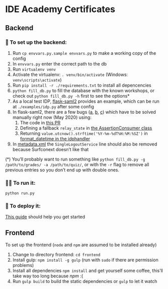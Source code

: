 IDE Academy Certificates
========================

## Backend

### 🚧 To set up the backend:

1. Run `cp envvars.py.sample envvars.py` to make a working copy of the config
2. In `envvars.py` enter the correct path to the db
3. Run `virtualenv venv`
4. Activate the virtualenv: `. venv/bin/activate` (Windows: `venv\scripts\activate`)
5. Run `pip install -r ./requirements.txt` to install all depencencies
6. `python fill_db.py` to fill the database with the known workshops, or check out `python fill_db.py -h` first to see the options*
7. As a local test IDP, [flask-saml2](https://github.com/timheap/flask-saml2) provides an example, which can be run at `./examples/idp.py` after some config
8. In flask-saml2, there are a few bugs ([a](https://github.com/timheap/flask-saml2/issues/23), [b](https://github.com/timheap/flask-saml2/issues/21), [c](https://github.com/timheap/flask-saml2/issues/19)) which have to be solved manually right now (May 2020) using:
    1. The code in [this PR](https://github.com/timheap/flask-saml2/pull/22/files)
    2. Defining a fallback `relay_state` in [the AssertionConsumer class](https://github.com/timheap/flask-saml2/blob/master/flask_saml2/sp/views.py#L79)
    3. Returning `value.utcnow().strftime('%Y-%m-%dT%H:%M:%SZ')` in [format_datetime in the idphandler](https://github.com/timheap/flask-saml2/blob/master/flask_saml2/sp/idphandler.py#L263)
9. In [metadata.xml](https://github.com/timheap/flask-saml2/blob/master/flask_saml2/sp/templates/flask_saml2_sp/metadata.xml#19) the `SingleLogoutService` line should also be removed because Surfconext doesn’t like that

(*) You’ll probably want to run something like `python fill_db.py -g /path/to/grades/ -a /path/to/quiz/`, or with the `-r` flag to remove all previous entries so you don’t end up with double ones.

### 🏃‍♀️ To run it:
`python run.py`

### 🚀 To deploy it:
[This guide](https://www.digitalocean.com/community/tutorials/how-to-serve-flask-applications-with-uswgi-and-nginx-on-ubuntu-18-04) should help you get started

## Frontend
To set up the frontend (`node` and `npm` are assumed to be installed already)

1. Change to directory frontend: `cd frontend`
2. Install gulp: `npm install -g gulp` (run with `sudo` if there are permission problems)
3. Install all dependencies `npm install` and get yourself some coffee, this’ll take way too long because *npm* :(
4. Run `gulp build` to build the static dependencies or `gulp` to let it watch
